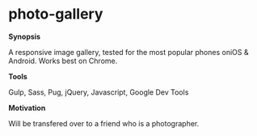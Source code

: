 # photo-gallery

**Synopsis**

A responsive image gallery, tested for the most popular phones oniOS & Android. Works best on Chrome.

**Tools**

Gulp, Sass, Pug, jQuery, Javascript, Google Dev Tools

**Motivation**

Will be transfered over to a friend who is a photographer.
